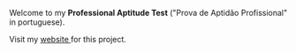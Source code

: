 Welcome to my **Professional Aptitude Test** ("Prova de Aptidão Profissional" in portuguese).

Visit my [website ](papandrenicolau.wordpress.com)for this project.
